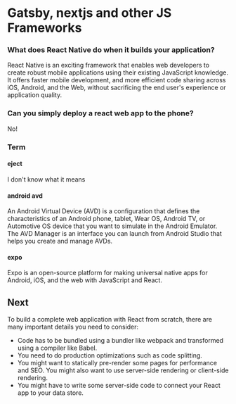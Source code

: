 # Gatsby, nextjs and other JS Frameworks

### What does React Native do when it builds your application?
React Native is an exciting framework that enables web developers to create robust mobile applications using their existing JavaScript knowledge. It offers faster mobile development, and more efficient code sharing across iOS, Android, and the Web, without sacrificing the end user's experience or application quality.

### Can you simply deploy a react web app to the phone?
No!

### Term
#### eject
I don't know what it means 

#### android avd
An Android Virtual Device (AVD) is a configuration that defines the characteristics of an Android phone, tablet, Wear OS, Android TV, or Automotive OS device that you want to simulate in the Android Emulator. The AVD Manager is an interface you can launch from Android Studio that helps you create and manage AVDs.

#### expo
Expo is an open-source platform for making universal native apps for Android, iOS, and the web with JavaScript and React.

## Next
To build a complete web application with React from scratch, there are many important details you need to consider:
* Code has to be bundled using a bundler like webpack and transformed using a compiler like Babel.
* You need to do production optimizations such as code splitting.
* You might want to statically pre-render some pages for performance and SEO. You might also want to use server-side rendering or client-side rendering.
* You might have to write some server-side code to connect your React app to your data store.


